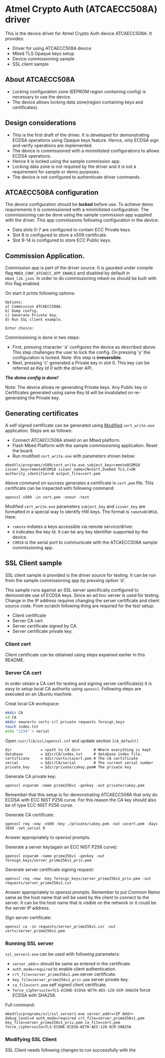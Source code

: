 # Atmel Crypto Auth (ATCAECC508A) driver
This is the device driver for Atmel Crypto Auth device ATCAECC508A. It provides:
- Driver for using ATCAECC508A device
- Mbed TLS Opaque keys setup
- Device commissioning sample
- SSL client sample

## About ATCAECC508A
- Locking configuration zone (EEPROM region containing config) is necessary to use the device. 
- The device allows locking data zone(region containing keys and certificates).

## Design considerations 
- This is the first draft of the driver. It is developed for demonstrating ECDSA operations using Opaque keys feature. Hence, only ECDSA sign and verify operations are implemented.
- The device is commissioned with a minimilisted configurations to allows ECDSA operations.
- Hence it is locked using the sample commission app.
- Locking data zone is not required by the driver and it is not a requirement for sample or demo purposes.
- The device is not configured to authenticate driver commands.

## ATCAECC508A configuration
The device configuration should be **locked** before use. To achieve demo requirements it is commissioned with a minimilisted configuration. The commissioning can be done using the sample commission app supplied with the driver. This app commissions following configuration in the device:
- Data slots 0-7 are configured to contain ECC Private keys.
- Slot 8 is configured to store a x509 certificate.
- Slot 9-14 is configured to store ECC Public keys.

## Commission Application.
Commission app is part of the driver source. It is gaurded under compile flag ```MBED_CONF_ATCAECC_APP_ENABLE``` and disabled by default in ```mbed_lib.json```. In order to do commissioning mbed-os should be built with this flag enabled.

On start it prints following options: 
```
Options:
a) Commission ATCAECC508A.
b) Dump config.
c) Generate Private key.
d) Run SSL client example.

Enter choice:
```
Commissioning is done in two steps:
- First, pressing character 'a' configures the device as described above. This step challenges the user to lock the config. On pressing 'y' the configuration is locked. Note: this step is **irreversible**.
- Next, pressing 'c' generated a Private key in slot 0. This key can be referred as *Key Id 0* with the driver API.

***The demo config is done!***

Note: The device allows re-generating Private keys. Any Public key or Certificates generated using same Key Id will be invalidated on re-generating the Private key.

## Generating certificates
A self signed certificate can be generated using [Modified](https://github.com/ARMmbed/mbedtls/pull/1360) ```cert_write.exe``` application. Steps are as follows:
- Connect ATCAECC508A shield on an Mbed platform.
- Flash Mbed Platform with the sample commissioning application. Reset the board.
- Run modified ```cert_write.exe``` with parameters shown below:

```
mbedtls/programs/x509/cert_write.exe subject_key=remote0COM18 issuer_key=remote0COM18 issuer_name=CN=Cert,O=mbed TLS,C=UK authority_identifier=0 output_file=cert.pem
```
Above command on success generates a certificate in ```cert.pem``` file. This certificate can be inspected with following command:
```
openssl x509 -in cert.pem -noout -text
```

Modified ```cert_write.exe``` parameters ```subject_key``` and ```issuer_key``` are formatted in a special way to identify HW keys. 
The format is ```remote0COM18```. Here:
- ```remote``` indiates a keys accessible via remote service/driver.
- ```0``` indicates the key Id. It can be any key identifier supported by the device.
- ```COM18``` is the serial port to communicate with the ATCAECC508A sample commissioning app.

## SSL Client sample
SSL client sample is provided is the driver source for testing. It can be run from the sample commissioning app by pressing option 'd'.

This sample runs against an SSL server specifically configured to demonstrate use of ECDSA keys. Since an ad hoc server is used for testing. Change in the IP address requires changing the server certificate and client source code. From scratch following thing are required for the test setup:

- Client certificate
- Server CA cert.
- Server certificate signed by CA.
- Server certificate private key.

### Client cert
Client certificate can be obtained using steps expained earlier in this README.

### Server CA cert
In order obtain a CA cert for testing and signing server certificate(s) it is easy to setup local CA authority using ```openssl```. Following steps are executed on an Ubuntu machine.

Creat local CA workspace:
```sh
mkdir CA
cd CA
mkdir newcerts certs crl private requests foreign_keys
touch index.txt
echo "1234" > serial
```

Open ```/usr/lib/ssl/openssl.cnf``` and update section ```[CA_default]```
```
dir             = <path to CA dir>      # Where everything is kept
database        = $dir/CA/index.txt     # database index file.
certificate     = $dir/certs/cacert.pem # The CA certificate
serial          = $dir/CA/serial        # The current serial number
private_key     = $dir/private/cakey.pem# The private key
```

Generate CA private key:
```
openssl ecparam -name prime256v1 -genkey -out private/cakey.pem
```
Remember that this setup is for demonstrating ATCAECC508A that only do ECDSA with ECC NIST P256 curve. For this reason the CA key should also be of type ECC NIST P256 curve.

Generate CA certificate:
```
openssl req -new -x509 -key ./private/cakey.pem -out cacert.pem -days 3650 -set_serial 0
```
Answer appropriately to openssl prompts.

Generate a server key(again an ECC NIST P256 curve):
```
openssl ecparam -name prime256v1 -genkey -out foreign_keys/server_prime256v1_priv.pem
```

Generate server certificate signing request:
```
openssl req -new -key foreign_keys/server_prime256v1_priv.pem -out requests/server_prime256v1.csr
```
Answer appropriately to openssl prompts. Remember to put *Common Name* same as the host name that will be used by the client to connect to the server. It can be the host name that is visible on the network or it could be the server IP address.

Sign server certificate:
```
openssl ca -in requests/server_prime256v1.csr -out certs/server_prime256v1.pem
```

### Running SSL server
```ssl_server2.exe``` can be used with following parameters:
- ```server_addr=``` should be same as entered in the certificate.
- ```auth_mode=required``` to enable client authentication.
- ```crt_file=server_prime256v1.pem``` server certificate.
- ```key_file=server_prime256v1_priv.pem``` server private key.
- ```ca_file=cert.pem``` self signed client certificate.
- ```force_ciphersuite=TLS-ECDHE-ECDSA-WITH-AES-128-GCM-SHA256``` force ECDSA with SHA256.

Full command:
```
mbedtls/programs/ssl/ssl_server2.exe server_addr=<IP Addr> debug_level=4 auth_mode=required crt_file=server_prime256v1.pem key_file=server_prime256v1_priv.pem ca_file=cert.pem  force_ciphersuite=TLS-ECDHE-ECDSA-WITH-AES-128-GCM-SHA256
```

### Modifying SSL Client
SSL Client needs following changes to run successfully with the 
